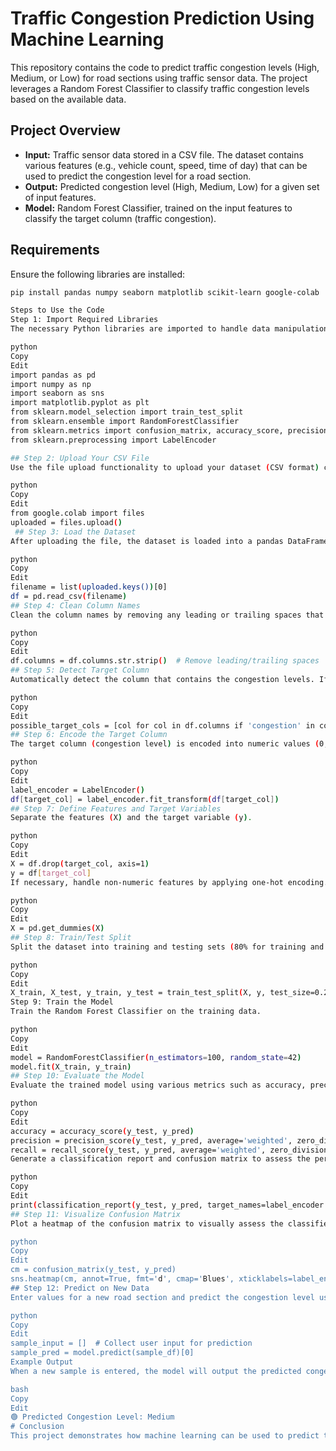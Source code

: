 # Traffic Congestion Prediction Using Machine Learning

This repository contains the code to predict traffic congestion levels (High, Medium, or Low) for road sections using traffic sensor data. The project leverages a Random Forest Classifier to classify traffic congestion levels based on the available data.

## Project Overview

- **Input:** Traffic sensor data stored in a CSV file. The dataset contains various features (e.g., vehicle count, speed, time of day) that can be used to predict the congestion level for a road section.
- **Output:** Predicted congestion level (High, Medium, Low) for a given set of input features.
- **Model:** Random Forest Classifier, trained on the input features to classify the target column (traffic congestion).

## Requirements

Ensure the following libraries are installed:

```bash
pip install pandas numpy seaborn matplotlib scikit-learn google-colab

Steps to Use the Code
Step 1: Import Required Libraries
The necessary Python libraries are imported to handle data manipulation, visualization, machine learning, and model evaluation.

python
Copy
Edit
import pandas as pd
import numpy as np
import seaborn as sns
import matplotlib.pyplot as plt
from sklearn.model_selection import train_test_split
from sklearn.ensemble import RandomForestClassifier
from sklearn.metrics import confusion_matrix, accuracy_score, precision_score, recall_score, classification_report
from sklearn.preprocessing import LabelEncoder

## Step 2: Upload Your CSV File
Use the file upload functionality to upload your dataset (CSV format) containing traffic sensor data.

python
Copy
Edit
from google.colab import files
uploaded = files.upload()
 ## Step 3: Load the Dataset
After uploading the file, the dataset is loaded into a pandas DataFrame for processing.

python
Copy
Edit
filename = list(uploaded.keys())[0]
df = pd.read_csv(filename)
## Step 4: Clean Column Names
Clean the column names by removing any leading or trailing spaces that may have been inadvertently included.

python
Copy
Edit
df.columns = df.columns.str.strip()  # Remove leading/trailing spaces
## Step 5: Detect Target Column
Automatically detect the column that contains the congestion levels. If no column is found, you must manually identify the target column.

python
Copy
Edit
possible_target_cols = [col for col in df.columns if 'congestion' in col.lower()]
## Step 6: Encode the Target Column
The target column (congestion level) is encoded into numeric values (0, 1, 2) using LabelEncoder.

python
Copy
Edit
label_encoder = LabelEncoder()
df[target_col] = label_encoder.fit_transform(df[target_col])
## Step 7: Define Features and Target Variables
Separate the features (X) and the target variable (y).

python
Copy
Edit
X = df.drop(target_col, axis=1)
y = df[target_col]
If necessary, handle non-numeric features by applying one-hot encoding.

python
Copy
Edit
X = pd.get_dummies(X)
## Step 8: Train/Test Split
Split the dataset into training and testing sets (80% for training and 20% for testing).

python
Copy
Edit
X_train, X_test, y_train, y_test = train_test_split(X, y, test_size=0.2, random_state=42)
Step 9: Train the Model
Train the Random Forest Classifier on the training data.

python
Copy
Edit
model = RandomForestClassifier(n_estimators=100, random_state=42)
model.fit(X_train, y_train)
## Step 10: Evaluate the Model
Evaluate the trained model using various metrics such as accuracy, precision, and recall.

python
Copy
Edit
accuracy = accuracy_score(y_test, y_pred)
precision = precision_score(y_test, y_pred, average='weighted', zero_division=0)
recall = recall_score(y_test, y_pred, average='weighted', zero_division=0)
Generate a classification report and confusion matrix to assess the performance.

python
Copy
Edit
print(classification_report(y_test, y_pred, target_names=label_encoder.classes_))
## Step 11: Visualize Confusion Matrix
Plot a heatmap of the confusion matrix to visually assess the classifier's performance.

python
Copy
Edit
cm = confusion_matrix(y_test, y_pred)
sns.heatmap(cm, annot=True, fmt='d', cmap='Blues', xticklabels=label_encoder.classes_, yticklabels=label_encoder.classes_)
## Step 12: Predict on New Data
Enter values for a new road section and predict the congestion level using the trained model.

python
Copy
Edit
sample_input = []  # Collect user input for prediction
sample_pred = model.predict(sample_df)[0]
Example Output
When a new sample is entered, the model will output the predicted congestion level (High, Medium, or Low).

bash
Copy
Edit
🟢 Predicted Congestion Level: Medium
# Conclusion
This project demonstrates how machine learning can be used to predict traffic congestion levels based on sensor data. The Random Forest model can be further tuned and improved by adjusting hyperparameters or using a different machine learning algorithm depending on the dataset's complexity and the accuracy required.


